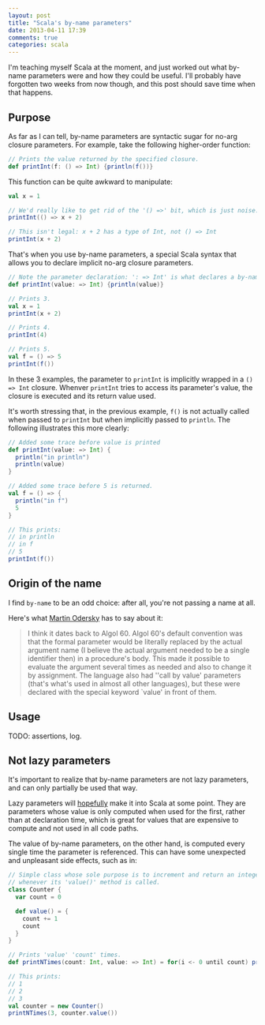 ```yaml
---
layout: post
title: "Scala's by-name parameters"
date: 2013-04-11 17:39
comments: true
categories: scala
---
```

I'm teaching myself Scala at the moment, and just worked out what by-name parameters were and how they could be useful. I'll probably have forgotten two weeks from now though, and this post should save time when that happens.

## Purpose

As far as I can tell, by-name parameters are syntactic sugar for no-arg closure parameters. For example, take the following higher-order function:
```scala
// Prints the value returned by the specified closure.
def printInt(f: () => Int) {println(f())}
```

This function can be quite awkward to manipulate:
```scala
val x = 1

// We'd really like to get rid of the '() =>' bit, which is just noise.
printInt(() => x + 2)

// This isn't legal: x + 2 has a type of Int, not () => Int
printInt(x + 2)
```

That's when you use by-name parameters, a special Scala syntax that allows you to declare implicit no-arg closure parameters.
```scala
// Note the parameter declaration: ': => Int' is what declares a by-name parameter.
def printInt(value: => Int) {println(value)}

// Prints 3.
val x = 1
printInt(x + 2)

// Prints 4.
printInt(4)

// Prints 5.
val f = () => 5
printInt(f())
```

In these 3 examples, the parameter to `printInt` is implicitly wrapped in a `() => Int` closure. Whenver `printInt` tries to access its parameter's value, the closure is executed and its return value used.

It's worth stressing that, in the previous example, `f()` is not actually called when passed to `printInt` but when implicitly passed to `println`. The following illustrates this more clearly:
```scala
// Added some trace before value is printed
def printInt(value: => Int) {
  println("in println")
  println(value)
}

// Added some trace before 5 is returned.
val f = () => {
  println("in f")
  5
}

// This prints:
// in println
// in f
// 5
printInt(f())
```

## Origin of the name

I find `by-name` to be an odd choice: after all, you're not passing a name at all.

Here's what [Martin Odersky](http://scala-programming-language.1934581.n4.nabble.com/Why-quot-by-name-quot-parameters-are-called-this-way-tt1944598.html#a1944599) has to say about it:

> I think it dates back to Algol 60. Algol 60's default convention was 
> that the formal parameter would be literally replaced by the actual 
> argument name (I believe the actual argument needed to be a single 
> identifier then) in a procedure's body. This made it possible to 
> evaluate the argument several times as needed and also to change it by 
> assignment. The language also had ''call by value' parameters (that's 
> what's used in almost all other languages), but these were declared 
> with the special keyword `value' in front of them. 

## Usage

TODO: assertions, log.

## Not lazy parameters
It's important to realize that by-name parameters are not lazy parameters, and can only partially be used that way.

Lazy parameters will [hopefully](https://issues.scala-lang.org/browse/SI-240) make it into Scala at some point. They are parameters whose value is only computed when used for the first, rather than at declaration time, which is great for values that are expensive to compute and not used in all code paths.

The value of by-name parameters, on the other hand, is computed every single time the parameter is referenced. This can have some unexpected and unpleasant side effects, such as in:
```scala
// Simple class whose sole purpose is to increment and return an integer
// whenever its 'value()' method is called.
class Counter {
  var count = 0

  def value() = {
    count += 1
    count
  }
}

// Prints 'value' 'count' times.
def printNTimes(count: Int, value: => Int) = for(i <- 0 until count) println(value)

// This prints:
// 1
// 2
// 3
val counter = new Counter()
printNTimes(3, counter.value())
```
